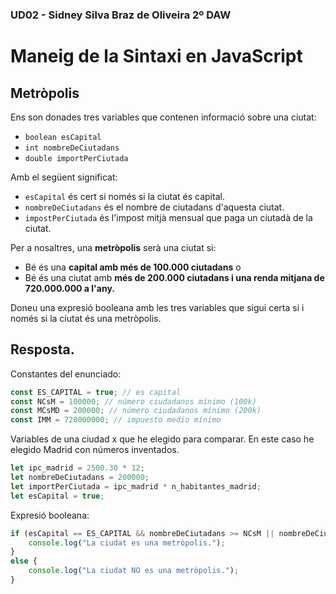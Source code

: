 ### UD02 - Sidney Silva Braz de Oliveira 2º DAW
# Maneig de la Sintaxi en JavaScript

## Metròpolis

Ens son donades tres variables que contenen informació sobre una ciutat:
- `boolean esCapital`
- `int nombreDeCiutadans`
- `double importPerCiutada`

Amb el següent significat:

- `esCapital` és cert si només si la ciutat és capital.
- `nombreDeCiutadans` és el nombre de ciutadans d'aquesta ciutat.
- `impostPerCiutada` és l'impost mitjà mensual que paga un ciutadà de la ciutat.

Per a nosaltres, una **metròpolis** serà una ciutat si:
- Bé és una **capital amb més de 100.000 ciutadans** o
- Bé és una ciutat amb **més de 200.000 ciutadans i una renda mitjana de 720.000.000 a l'any.**

Doneu una expresió booleana amb les tres variables que sigui certa si i només si la ciutat és una metròpolis.

## Resposta.

Constantes del enunciado:

```js
const ES_CAPITAL = true; // es capital
const NCsM = 100000; // número ciudadanos mínimo (100k)
const MCsMD = 200000; // número ciudadanos mínimo (200k)
const IMM = 720000000; // impuesto medio mínimo
```
  
Variables de una ciudad x que he elegido para comparar. En este caso he elegido Madrid con números inventados.

```js
let ipc_madrid = 2500.30 * 12;
let nombreDeCiutadans = 200000;
let importPerCiutada = ipc_madrid * n_habitantes_madrid;
let esCapital = true;
```

Expresió booleana:
```js
if (esCapital == ES_CAPITAL && nombreDeCiutadans >= NCsM || nombreDeCiutadans >= NCsMD && importPerCiutada >= IMM) {
    console.log("La ciudat es una metròpolis.");
}
else {
    console.log("La ciudat NO es una metròpolis.");
}
```
